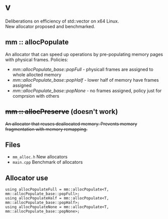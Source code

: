 # v
Deliberations on efficiency of std::vector on x64 Linux.  
New allocator proposed and benchmarked.

## mm :: allocPopulate
An allocator that can speed up operations by pre-populating memory pages with physical frames. Policies:
- *mm::allocPopulate_base::popFull* - physicall frames are assigned to whole allocted memory
- *mm::allocPopulate_base::popHalf* - lower half of memory have frames assigned 
- *mm::allocPopulate_base::popNone* - no frames assigned, policy just for comprsion with others

## ~~mm :: allocPreserve~~ (doesn't work)
~~An allocator that reuses deallocated memory. Prevents memory fragmentation with memory remapping.~~

## Files
- `mm_alloc.h` New allocators
- `main.cpp` Benchmark of allocators

## Allocator use
```
using allocPopulateFull = mm::allocPopulate<T, mm::allocPopulate_base::popFull>;
using allocPopulateHalf = mm::allocPopulate<T, mm::allocPopulate_base::popHalf>;
using allocPopulateNone = mm::allocPopulate<T, mm::allocPopulate_base::popNone>;
```
